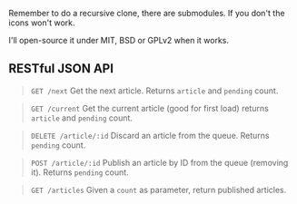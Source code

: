 Remember to do a recursive clone, there are submodules. If you don't the icons won't work.


I'll open-source it under MIT, BSD or GPLv2 when it works.


RESTful JSON API
----------------

> `GET /next`
Get the next article. Returns `article` and `pending` count.

> `GET /current`
Get the current article (good for first load) returns `article` and `pending` count.

> `DELETE /article/:id`
Discard an article from the queue. Returns `pending` count.

> `POST /article/:id`
Publish an article by ID from the queue (removing it). Returns `pending` count.

> `GET /articles`
Given a `count` as parameter, return published articles.

